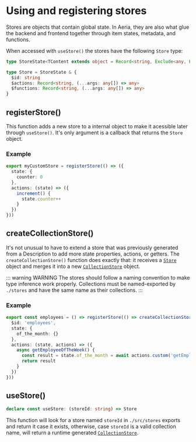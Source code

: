 # Using and registering stores

Stores are objects that contain global state. In Aeria, they are also what glue the backend and frontend together through item states, metadata, and functions.

When accessed with `useStore()` the stores have the following `Store` type:

```typescript
type StoreState<TContent extends object = Record<string, Exclude<any, Function>>> = TContent

type Store = StoreState & {
  $id: string
  $actions: Record<string, (...args: any[]) => any>
  $functions: Record<string, (...args: any[]) => any>
}
```

## registerStore()

This function adds a new store to a internal object to make it acessible later
through `useStore()`. It's only argument is a callback that returns the `Store`
object. 

### Example

```typescript
export myCustomStore = registerStore(() => ({
  state: {
    counter: 0
  },
  actions: (state) => ({
    increment() {
      state.counter++
    }
  })
}))
```

## createCollectionStore()

It's not unusual to have to extend a store that was previously generated from a Description to add more state properties, actions, or getters. The `createCollectionStore()` function does exactly that: it receives a [`Store`](/aeria-ui/store) object and merges it into a new [`CollectionStore`](/aeria-ui/collection-store) object.

::: warning WARNING
The stores should follow a naming convention to make type inference work properly.
Collections must be named-exported by `./stores` and have the same name as their collections.
:::

### Example

```typescript
export const employees = () => registerStore(() => createCollectionStore()({
  $id: 'employees',
  state: {
    of_the_month: {}
  },
  actions: (state, actions) => ({
    async getEmployeeOfTheWeek() {
      const result = state.of_the_month = await actions.custom('getEmployeeOfTheWeek')
      return result
    }
  })
}))

```

## useStore()

```typescript
declare const useStore: (storeId: string) => Store
```

This function will look for a store named `storeId` in `./src/stores` exports and return it case it exists, otherwise, case `storeId` is a valid collection name, will return a runtime generated [`CollectionStore`](/aeria-ui/collection-store).
